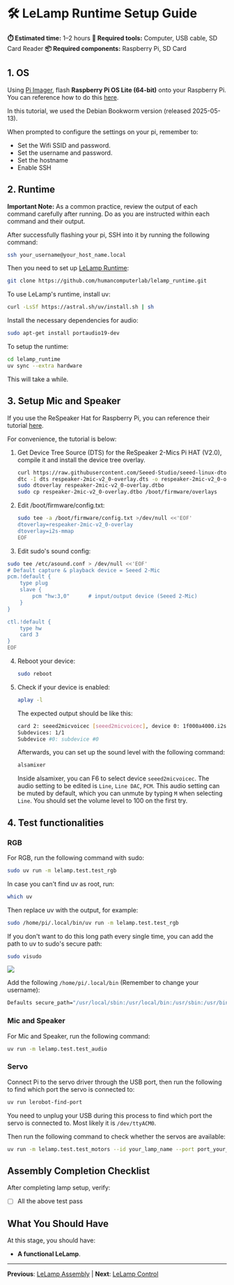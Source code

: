 # 🛠️ LeLamp Runtime Setup Guide

**⏱️ Estimated time:** 1–2 hours
**🔧 Required tools:** Computer, USB cable, SD Card Reader
**📦 Required components:** Raspberry Pi, SD Card

## 1. OS

Using [Pi Imager](https://www.raspberrypi.com/software/), flash **Raspberry Pi OS Lite (64-bit)** onto your Raspberry Pi. You can reference how to do this [here](https://www.raspberrypi.com/documentation/computers/getting-started.html).

In this tutorial, we used the Debian Bookworm version (released 2025-05-13).

When prompted to configure the settings on your pi, remember to:

- Set the Wifi SSID and password.
- Set the username and password.
- Set the hostname
- Enable SSH

## 2. Runtime

**Important Note:** As a common practice, review the output of each command carefully after running. Do as you are instructed within each command and their output.

After successfully flashing your pi, SSH into it by running the following command:

```bash
ssh your_username@your_host_name.local
```

Then you need to set up [LeLamp Runtime](https://github.com/humancomputerlab/lelamp_runtime):

```bash
git clone https://github.com/humancomputerlab/lelamp_runtime.git
```

To use LeLamp's runtime, install uv:

```bash
curl -LsSf https://astral.sh/uv/install.sh | sh
```

Install the necessary dependencies for audio:

```bash
sudo apt-get install portaudio19-dev
```

To setup the runtime:

```bash
cd lelamp_runtime
uv sync --extra hardware
```

This will take a while.

## 3. Setup Mic and Speaker

If you use the ReSpeaker Hat for Raspberry Pi, you can reference their tutorial [here](https://wiki.seeedstudio.com/respeaker_2_mics_pi_hat_raspberry_v2/).

For convenience, the tutorial is below:

1. Get Device Tree Source (DTS) for the ReSpeaker 2-Mics Pi HAT (V2.0), compile it and install the device tree overlay.

   ```bash
   curl https://raw.githubusercontent.com/Seeed-Studio/seeed-linux-dtoverlays/refs/heads/master/overlays/rpi/respeaker-2mic-v2_0-overlay.dts -o respeaker-2mic-v2_0-overlay.dts
   dtc -I dts respeaker-2mic-v2_0-overlay.dts -o respeaker-2mic-v2_0-overlay.dtbo
   sudo dtoverlay respeaker-2mic-v2_0-overlay.dtbo
   sudo cp respeaker-2mic-v2_0-overlay.dtbo /boot/firmware/overlays
   ```

2. Edit /boot/firmware/config.txt:

   ```bash
   sudo tee -a /boot/firmware/config.txt >/dev/null <<'EOF'
   dtoverlay=respeaker-2mic-v2_0-overlay
   dtoverlay=i2s-mmap
   EOF
   ```

3. Edit sudo's sound config:

```bash
sudo tee /etc/asound.conf > /dev/null <<'EOF'
# Default capture & playback device = Seeed 2-Mic
pcm.!default {
    type plug
    slave {
        pcm "hw:3,0"      # input/output device (Seeed 2-Mic)
    }
}

ctl.!default {
    type hw
    card 3
}
EOF
```

4. Reboot your device:

   ```bash
   sudo reboot
   ```

5. Check if your device is enabled:

   ```bash
   aplay -l
   ```

   The expected output should be like this:

   ```bash
   card 2: seeed2micvoicec [seeed2micvoicec], device 0: 1f000a4000.i2s-tlv320aic3x-hifi tlv320aic3x-hifi-0 [1f000a4000.i2s-tlv320aic3x-hifi tlv320aic3x-hifi-0]
   Subdevices: 1/1
   Subdevice #0: subdevice #0
   ```

   Afterwards, you can set up the sound level with the following command:

   ```bash
   alsamixer
   ```

   Inside alsamixer, you can F6 to select device `seeed2micvoicec`. The audio setting to be edited is `Line`, `Line DAC`, `PCM`. This audio setting can be muted by default, which you can unmute by typing `M` when selecting `Line`. You should set the volume level to 100 on the first try.

## 4. Test functionalities

### RGB

For RGB, run the following command with sudo:

```bash
sudo uv run -m lelamp.test.test_rgb
```

In case you can't find uv as root, run:

```bash
which uv
```

Then replace uv with the output, for example:

```bash
sudo /home/pi/.local/bin/uv run -m lelamp.test.test_rgb
```

If you don't want to do this long path every single time, you can add the path to uv to sudo's secure path:

```bash
sudo visudo
```

![](./assets/images/4_visudo.png)

Add the following `/home/pi/.local/bin` (Remember to change your username):

```bash
Defaults secure_path="/usr/local/sbin:/usr/local/bin:/usr/sbin:/usr/bin:/sbin:/bin:/home/<your_user_name_here>/.local/bin"
```

### Mic and Speaker

For Mic and Speaker, run the following command:

```bash
uv run -m lelamp.test.test_audio
```

### Servo

Connect Pi to the servo driver through the USB port, then run the following to find which port the servo is connected to:

```bash
uv run lerobot-find-port
```

You need to unplug your USB during this process to find which port the servo is connected to. Most likely it is `/dev/ttyACM0`.

Then run the following command to check whether the servos are available:

```bash
uv run -m lelamp.test.test_motors --id your_lamp_name --port port_your_servo_driver_is_connected_to
```

## Assembly Completion Checklist

After completing lamp setup, verify:

- [ ] All the above test pass

## What You Should Have

At this stage, you should have:

- **A functional LeLamp**.

---

**Previous**: [LeLamp Assembly](./3.%20LeLamp%20Assembly.md) | **Next**: [LeLamp Control](./5.%20LeLamp%20Control.md)
